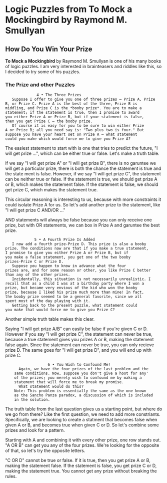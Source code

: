 # Logic Puzzles from To Mock a Mockingbird by Raymond M. Smullyan
## How Do You Win Your Prize

**To Mock a Mockingbird** by Raymond M. Smullyan is one of his many books of logic puzzles. I am very interested in brainteasers and riddles like this, so I decided to try some of his puzzles.

### __The Prize and other Puzzles__
 
                  4 • The Three Prizes
       Suppose I offer to give you one of three prizes — Prize A, Prize
    B, or Prize C. Prize A is the best of the three, Prize B is
    middling, and Prize C is the *booby prize*. You are to make a
    statement; if the statement is true, then I promise to award
    you either Prize A or Prize B, but if your statement is false,
    then you get Prize C — the booby prize.
       Of course it is easy for you to be sure to win either Prize
    A or Prize B; all you need say is: "Two plus two is four." But
    suppose you have your heart set on Prize A — what statement
    could you make which would force me to give you Prize A?

The easiest statement to start with is one that tries to predict the future, "I will get prize ...", which can be either true or false.
Let's make a truth table.



If we say "I will get prize A" or "I will get prize B", there is no garuntee we will get a particular prize, there is both the chance the statement is true and the state ment is false. 
However, if we say "I will get prize C", the statement can be neither true or false. If the statement is true, we should get prize A or B, which makes the statement false. If the statement is false, we should get prize C, which makes the statement true. 

This circular reasoning is interesting to us, because with more constraints it could isolate Prize A for us. So let's add another prize to the statement, like "I will get prize C AND/OR ..." 



AND statements will always be false because you can only receive one prize, but with OR statements, we can box in Prize A and garuntee the best prize.


                 5 • A Fourth Prize Is Added
       I now add a fourth prize-Prize D. This prize is also a booby
    prize. The conditions now are that if you make a true statement,
    I promise to give you either Prize A or Prize B, but if
    you make a false statement, you get one of the two booby
    prizes-Prize C or Prize D.
       Suppose you happen to know in advance what the four
    prizes are, and for some reason or other, you like Prize C better
    than any of the other prizes.
       Incidentally, this situation is not necessarily unrealistic. I
    recall that as a child I was at a birthday party where I won a
    prize, but became very envious of the kid who won the booby
    prize, because I liked his prize much more than mine! In fact,
    the booby prize seemed to be a general favorite, since we all
    spent most of the day playing with it.
       Getting back to the present puzzle, what statement could
    you make that would force me to give you Prize C?

Another simple truth table makes this clear. 


Saying "I will get prize A/B" can easily be false if you're given C or D. However if you say "I will get prize C", the statement can never be true, because a true statement gives you prizes A or B, making the statement false again. Since the statement can never be true, you can only recieve prize D. The same goes for "I will get prize D", and you will end up with prize C.


                       6 • You Wish to Confound Me!
          Again, we have the four prizes of the last problem and the
        same conditions. Now, suppose you don't give a hoot for any'
        of the prizes; you merely wish to confound me by making a
        statement that will force me to break my promise.
          What statement would do this?
        Note: This problem is essentially the same as the one known
        as the Sancho Panza paradox, a discussion of which is included
        in the solution.

The truth table from the last question gives us a starting point, but where do we go from there? Like the first question, we need to add more constriants. Specifically, we are looking to create a statment that becomes false when given A or B, and becomes true when given C or D. So let's combine some prizes and look for a pattern.

Starting with A and combining it with every other prize, one row stands out. "A OR B" can get you any of the four prizes. We're looking for the opposite of that, so let's try the opposite letters.



"C OR D" cannot be true or false. If it is true, then you get prize A or B, making the statement false. If the statement is false, you get prize C or D, making the statement true. You cannot get any prize without breaking the rules.

